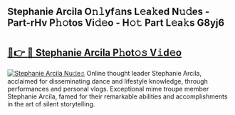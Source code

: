 ## Stephanie Arcila O𝚗𝚕yf𝚊ns L𝚎a𝚔ed N𝚞𝚍es - Part-rHv P𝚑𝚘tos Vi𝚍𝚎o - H𝚘𝚝 Part L𝚎a𝚔s G8yj6

# <h2><a href="http://kf8dvw.oniu.top/?m=Stephanie+Arcila">🔗👉 🔴 Stephanie Arcila P𝚑ot𝚘𝚜 V𝚒d𝚎o</a></h2>

[![Stephanie Arcila Nu𝚍e𝚜](https://i.imgur.com/0qMVB7G.gif)](http://kf8dvw.oniu.top/?m=Stephanie+Arcila)
Online thought leader Stephanie Arcila, acclaimed for disseminating dance and lifestyle knowledge, through performances and personal vlogs. Exceptional mime troupe member Stephanie Arcila, famed for their remarkable abilities and accomplishments in the art of silent storytelling.  
